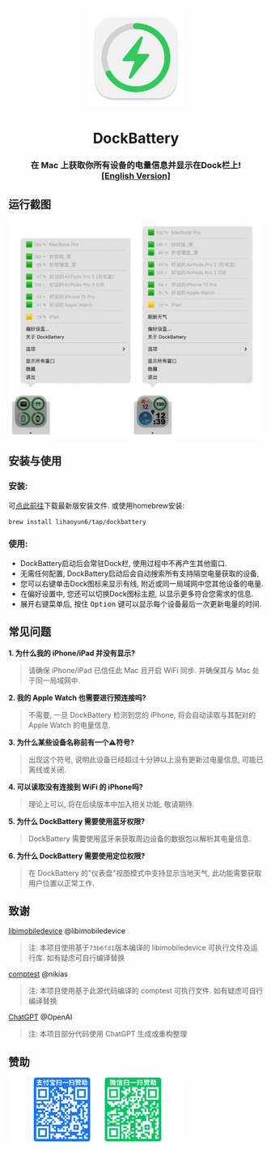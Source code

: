 # 
<p align="center">
<img src="./DockBattery/Assets.xcassets/AppIcon.appiconset/icon_128x128@2x.png" width="200" height="200" />
<h1 align="center">DockBattery</h1>
<h3 align="center">在 Mac 上获取你所有设备的电量信息并显示在Dock栏上!<br><a href="./README_en.md">[English Version]</a></h3> 
</p>

## 运行截图
<p align="center">
<img src="./img/Preview.png" width="699"/> 
</p>

## 安装与使用
### 安装:
可[点此前往](../../releases/latest)下载最新版安装文件. 或使用homebrew安装:  

```bash
brew install lihaoyun6/tap/dockbattery
```

### 使用:
- DockBattery启动后会常驻Dock栏, 使用过程中不再产生其他窗口.  
- 无需任何配置, DockBattery启动后会自动搜索所有支持隔空电量获取的设备,  
- 您可以右键单击Dock图标来显示有线, 附近或同一局域网中您其他设备的电量.  
- 在偏好设置中, 您还可以切换Dock图标主题, 以显示更多符合您需求的信息.  
- 展开右键菜单后, 按住 <kbd>Option</kbd> 键可以显示每个设备最后一次更新电量的时间.

## 常见问题
**1. 为什么我的 iPhone/iPad 并没有显示?**  
> 请确保 iPhone/iPad 已信任此 Mac 且开启 WiFi 同步. 并确保其与 Mac 处于同一局域网中.  

**2. 我的 Apple Watch 也需要进行预连接吗?**  
> 不需要, 一旦 DockBattery 检测到您的 iPhone, 将会自动读取与其配对的 Apple Watch 的电量信息.

**3. 为什么某些设备名称前有一个⚠️符号?**
> 出现这个符号, 说明此设备已经超过十分钟以上没有更新过电量信息, 可能已离线或关闭.

**4. 可以读取没有连接到 WiFi 的 iPhone吗?**  
> 理论上可以, 将在后续版本中加入相关功能, 敬请期待.  

**5. 为什么 DockBattery 需要使用蓝牙权限?**  
> DockBattery 需要使用蓝牙来获取周边设备的数据包以解析其电量信息.

**6. 为什么 DockBattery 需要使用定位权限?**  
> 在 DockBattery 的"仪表盘"视图模式中支持显示当地天气, 此功能需要获取用户位置以正常工作.  

## 致谢
[libimobiledevice](https://github.com/libimobiledevice/libimobiledevice) @libimobiledevice  
> 注: 本项目使用基于`73b6fd1`版本编译的 libimobiledevice 可执行文件及运行库. 如有疑虑可自行编译替换  

[comptest](https://gist.github.com/nikias/ebc6e975dc908f3741af0f789c5b1088) @nikias  
> 注: 本项目使用基于此源代码编译的 comptest 可执行文件. 如有疑虑可自行编译替换  

[ChatGPT](https://chat.openai.com) @OpenAI  
> 注: 本项目部分代码使用 ChatGPT 生成或重构整理

## 赞助
<img src="./img/donate.png" width="352"/>
